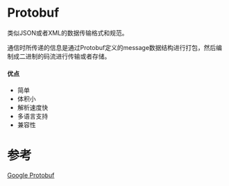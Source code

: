 # Protobuf

类似JSON或者XML的数据传输格式和规范。

通信时所传递的信息是通过Protobuf定义的message数据结构进行打包，然后编制成二进制的码流进行传输或者存储。

#### 优点

- 简单
- 体积小
- 解析速度快
- 多语言支持
- 兼容性

# 参考

[Google Protobuf](https://www.jianshu.com/p/b723053a86a6)